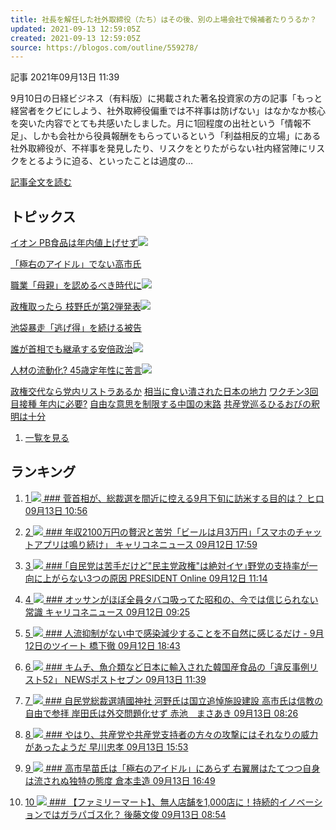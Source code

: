 ```yaml
---
title: 社長を解任した社外取締役（たち）はその後、別の上場会社で候補者たりうるか？
updated: 2021-09-13 12:59:05Z
created: 2021-09-13 12:59:05Z
source: https://blogos.com/outline/559278/
---
```


 記事
2021年09月13日 11:39

9月10日の日経ビジネス（有料版）に掲載された著名投資家の方の記事「もっと経営者をクビにしよう、社外取締役偏重では不祥事は防げない」はなかなか核心を突いた内容でとても共感いたしました。月に1回程度の出社という「情報不足」、しかも会社から役員報酬をもらっているという「利益相反的立場」にある社外取締役が、不祥事を発見したり、リスクをとりたがらない社内経営陣にリスクをとるように迫る、といったことは過度の…

[記事全文を読む](https://blogos.com/article/559278/)

## トピックス

[イオン PB食品は年内値上げせず](https://blogos.com/outline/559352/)![](https://static.blogos.com/pc/image/refine/new.png)

[「極右のアイドル」でない高市氏](https://blogos.com/outline/559354/)

[職業「母親」を認めるべき時代に](https://blogos.com/outline/559381/)![](https://static.blogos.com/pc/image/refine/new.png)

[政権取ったら 枝野氏が第2弾発表](https://blogos.com/outline/559386/)![](https://static.blogos.com/pc/image/refine/new.png)

[池袋暴走「逃げ得」を続ける被告](https://blogos.com/outline/559325/)

[誰が首相でも継承する安倍政治](https://blogos.com/outline/559385/)![](https://static.blogos.com/pc/image/refine/new.png)

[人材の流動化? 45歳定年性に苦言](https://blogos.com/outline/559309/)![](https://static.blogos.com/pc/image/refine/new.png)

[政権交代なら党内リストラあるか](https://blogos.com/outline/559319/)
[相当に食い潰された日本の地力](https://blogos.com/outline/559369/)
[ワクチン3回目接種 年内に必要?](https://blogos.com/outline/559355/)
[自由な意思を制限する中国の末路](https://blogos.com/outline/559250/)
[共産党巡るひるおびの釈明は十分](https://blogos.com/outline/559333/)
1.   [一覧を見る](https://blogos.com/article/pickup_archive/0/)

## ランキング

1.   [   1  ![](https://static.blogos.com/media/member/372/icon.png?1631536207)    ### 菅首相が、総裁選を間近に控える9月下旬に訪米する目的は？       ヒロ    09月13日 10:56](https://blogos.com/article/559257/)

2.   [   2  ![](https://static.blogos.com/media/member/60196/icon.png?1631536207)    ### 年収2100万円の贅沢と苦労「ビールは月3万円」「スマホのチャットアプリは鳴り続け」       キャリコネニュース    09月12日 17:59](https://blogos.com/article/559125/)

3.   [   3  ![](https://static.blogos.com/media/member/85652/icon.png?1631536207)    ### ｢自民党は苦手だけど"民主党政権"は絶対イヤ｣野党の支持率が一向に上がらない3つの原因       PRESIDENT Online    09月12日 11:14](https://blogos.com/article/559148/)

4.   [   4  ![](https://static.blogos.com/media/member/60196/icon.png?1631536207)    ### オッサンがほぼ全員タバコ吸ってた昭和の、今では信じられない常識       キャリコネニュース    09月12日 09:25](https://blogos.com/article/559126/)

5.   [   5  ![](https://static.blogos.com/media/member/9497/icon.png?1631536207)    ### 人流抑制がない中で感染減少することを不自然に感じるだけ - 9月12日のツイート       橋下徹    09月12日 18:43](https://blogos.com/article/559198/)

6.   [   6  ![](https://static.blogos.com/media/member/141337/icon.png?1631536207)    ### キムチ、魚介類など日本に輸入された韓国産食品の「違反事例リスト52」       NEWSポストセブン    09月13日 11:39](https://blogos.com/article/559221/)

7.   [   7  ![](https://static.blogos.com/media/member/114731/icon.png?1631536207)    ### 自民党総裁選靖國神社 河野氏は国立追悼施設建設 高市氏は信教の自由で参拝 岸田氏は外交問題化せず       赤池　まさあき    09月13日 08:26](https://blogos.com/article/559234/)

8.   [   8  ![](https://static.blogos.com/media/member/94/icon.png?1631536207)    ### やはり、共産党や共産党支持者の方々の攻撃にはそれなりの威力があったようだ       早川忠孝    09月13日 15:53](https://blogos.com/article/559333/)

9.   [   9  ![](https://static.blogos.com/media/member/74996/icon.png?1631536207)    ### 高市早苗氏は「極右のアイドル」にあらず 右翼層はたてつつ自身は流されぬ独特の態度       倉本圭造    09月13日 16:49](https://blogos.com/article/559354/)

10.   [   10  ![](https://static.blogos.com/media/member/138/icon.png?1631536207)    ### 【ファミリーマート】、無人店舗を1,000店に！持続的イノベーションではガラパゴス化？       後藤文俊    09月13日 08:54](https://blogos.com/article/559238/)